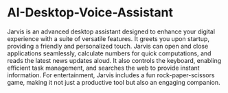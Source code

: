 # AI-Desktop-Voice-Assistant
Jarvis is an advanced desktop assistant designed to enhance your digital experience with a suite of versatile features. It greets you upon startup, providing a friendly and personalized touch. Jarvis can open and close applications seamlessly, calculate numbers for quick computations, and reads the latest news updates aloud. It also controls the keyboard, enabling efficient task management, and searches the web to provide instant information. For entertainment, Jarvis includes a fun rock-paper-scissors game, making it not just a productive tool but also an engaging companion.
